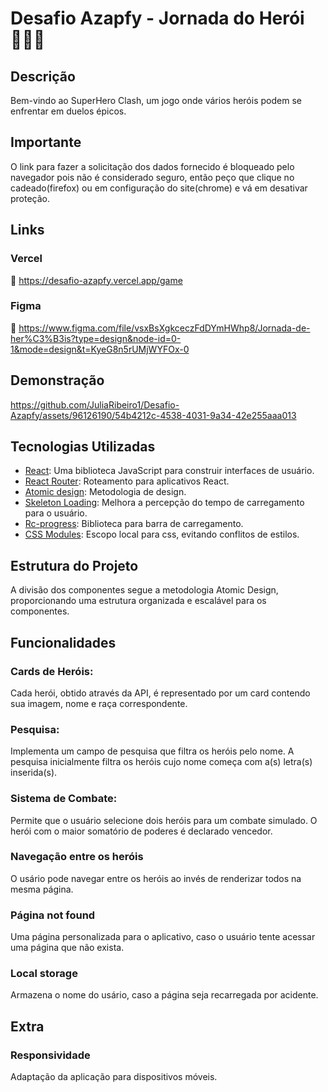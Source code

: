 # Desafio Azapfy - Jornada do Herói 🦸‍♀️💪

## Descrição 

Bem-vindo ao SuperHero Clash, um jogo onde vários heróis podem se enfrentar em duelos épicos.

## Importante 
O link para fazer a solicitação dos dados fornecido é bloqueado pelo navegador pois não é considerado seguro, então peço que clique no cadeado(firefox) ou em configuração do site(chrome) e vá em desativar proteção.

## Links

### Vercel
🔗 https://desafio-azapfy.vercel.app/game
### Figma
🔗 https://www.figma.com/file/vsxBsXgkceczFdDYmHWhp8/Jornada-de-her%C3%B3is?type=design&node-id=0-1&mode=design&t=KyeG8n5rUMjWYFOx-0 
## Demonstração
https://github.com/JuliaRibeiro1/Desafio-Azapfy/assets/96126190/54b4212c-4538-4031-9a34-42e255aaa013


## Tecnologias Utilizadas 

- [React](https://reactjs.org/): Uma biblioteca JavaScript para construir interfaces de usuário.
- [React Router](https://reactrouter.com/): Roteamento para aplicativos React.
- [Atomic design](https://atomicdesign.bradfrost.com/): Metodologia de design.
- [Skeleton Loading](https://www.nngroup.com/articles/skeleton-screens/): Melhora a percepção do tempo de carregamento para o usuário.
- [Rc-progress](https://www.npmjs.com/package/rc-progress?activeTab=readme): Biblioteca para barra de carregamento.
- [CSS Modules](https://www.w3schools.com/react/react_es6_modules.asp): Escopo local para css, evitando conflitos de estilos.


## Estrutura do Projeto

A divisão dos componentes segue a metodologia Atomic Design, proporcionando uma estrutura organizada e escalável para os componentes.

## Funcionalidades

### Cards de Heróis:
Cada herói, obtido através da API, é representado por um card contendo sua imagem, nome e raça correspondente.
### Pesquisa:
Implementa um campo de pesquisa que filtra os heróis pelo nome. A pesquisa inicialmente filtra os heróis cujo nome começa com a(s) letra(s) inserida(s).
### Sistema de Combate:
Permite que o usuário selecione dois heróis para um combate simulado. O herói com o maior somatório de poderes é declarado vencedor.
### Navegação entre os heróis
O usário pode navegar entre os heróis ao invés de renderizar todos na mesma página.
### Página not found 
Uma página personalizada para o aplicativo, caso o usuário tente acessar uma página que não exista.
### Local storage
Armazena o nome do usário, caso a página seja recarregada por acidente.


## Extra
### Responsividade
 Adaptação da aplicação para dispositivos móveis.

